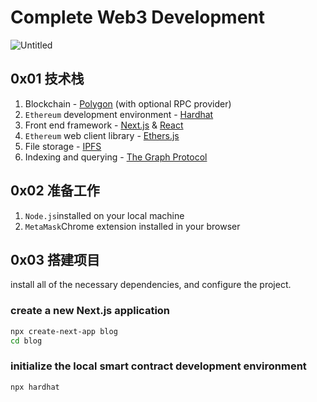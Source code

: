 # Complete Web3 Development

![Untitled](https://s3.us-west-2.amazonaws.com/secure.notion-static.com/b0a920cd-0cb1-4046-b476-8d581b45215b/Untitled.png?X-Amz-Algorithm=AWS4-HMAC-SHA256&X-Amz-Content-Sha256=UNSIGNED-PAYLOAD&X-Amz-Credential=AKIAT73L2G45EIPT3X45%2F20221206%2Fus-west-2%2Fs3%2Faws4_request&X-Amz-Date=20221206T093716Z&X-Amz-Expires=86400&X-Amz-Signature=c2154153dd58cfd29371c6af09e413a5524c913f772e9c5750de440c9ecf9fdd&X-Amz-SignedHeaders=host&response-content-disposition=filename%3D%22Untitled.png%22&x-id=GetObject)

## 0x01 技术栈
1. Blockchain - [Polygon](https://polygon.technology/) (with optional RPC provider)
2. `Ethereum` development environment - [Hardhat](https://hardhat.org/)
3. Front end framework - [Next.js](https://nextjs.org/) & [React](https://reactjs.org/)
4. `Ethereum` web client library - [Ethers.js](https://docs.ethers.io/v5/)
5. File storage - [IPFS](https://ipfs.io/)
6. Indexing and querying - [The Graph Protocol](https://thegraph.com/en/)

## 0x02 准备工作

1. `Node.js`installed on your local machine
2. `MetaMask`Chrome extension installed in your browser

## 0x03 搭建项目

install all of the necessary dependencies, and configure the project.

### create a new Next.js application
```sh
npx create-next-app blog  
cd blog
```

### initialize the local smart contract development environment
```sh
npx hardhat
```
